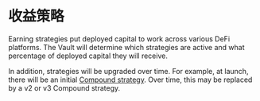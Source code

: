 # 收益策略

Earning strategies put deployed capital to work across various DeFi platforms. The Vault will determine which strategies are active and what percentage of deployed capital they will receive.

In addition, strategies will be upgraded over time. For example, at launch, there will be an initial [Compound strategy](../supported-strategies/compound.md). Over time, this may be replaced by a v2 or v3 Compound strategy.


